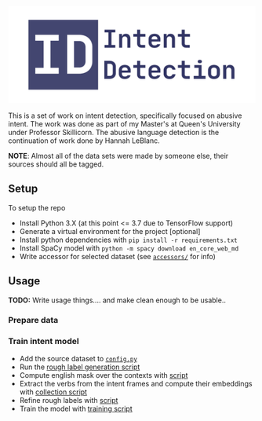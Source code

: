 ![](banner.png)

This is a set of work on intent detection, specifically focused on abusive intent.
The work was done as part of my Master's at Queen's University under Professor Skillicorn.
The abusive language detection is the continuation of work done by Hannah LeBlanc.

**NOTE**: Almost all of the data sets were made by someone else, their sources should all be tagged.

## Setup

To setup the repo 

* Install Python 3.X (at this point <= 3.7 due to TensorFlow support)
* Generate a virtual environment for the project [optional]
* Install python dependencies with `pip install -r requirements.txt`
* Install SpaCy model with `python -m spacy download en_core_web_md`
* Write accessor for selected dataset (see [`accessors/`](data/accessors/) for info)


## Usage

**TODO:** Write usage things.... and make clean enough to be usable..

### Prepare data

### Train intent model

* Add the source dataset to [`config.py`](config.py)
* Run the [rough label generation script](execution/intent/compute.py)
* Compute english mask over the contexts with [script](execution/pre_train/english_mask.py)
* Extract the verbs from the intent frames and compute their embeddings with [collection script](execution/analysis/embeddings/collect_intent_verbs.py)
* Refine rough labels with [script](execution/intent/refine_initial_mask.py)
* Train the model with [training script](execution/training/intent.py)
